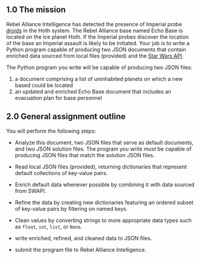 ## 1.0 The mission
Rebel Alliance Intelligence has detected the presence of Imperial probe
[droids](https://starwars.fandom.com/wiki/Probe_droid/Legends) in the Hoth system. The Rebel
Alliance base named Echo Base is located on the ice planet Hoth. If the Imperial probes
discover the location of the base an Imperial assault is likely to be initiated. Your job is to
write a Python program capable of producing two JSON documents that contain enriched data sourced
from local files (provided) and the [Star Wars API](https://swapi.co/).

The Python program you write will be capable of producing two JSON files:

1. a document comprising a list of uninhabited planets on which a new based could be located
2. an updated and enriched Echo Base document that includes an evacuation plan for base personnel

## 2.0 General assignment outline
You will perform the following steps:

- Analyze this document, two JSON files that serve as default documents, and two JSON solution
files. The program you write _must_ be capable of producing JSON files that match the solution JSON
files.

- Read local JSON files (provided), returning dictionaries that represent default collections
of key-value pairs.

- Enrich default data whenever possible by combining it with data sourced from SWAPI.

- Refine the data by creating new dictionaries featuring an ordered subset of key-value
pairs by filtering on named keys.

- Clean values by converting strings to more appropriate data types such as `float`, `int`, `list`,
or `None`.

- write enriched, refined, and cleaned data to JSON files.

- submit the program file to Rebel Alliance Intelligence.
